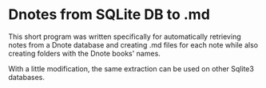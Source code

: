 # Dnotes from SQLite DB to .md

This short program was written specifically for automatically retrieving notes from a Dnote database and creating .md files for each note while also creating folders with the Dnote books' names.

With a little modification, the same extraction can be used on other Sqlite3 databases.
